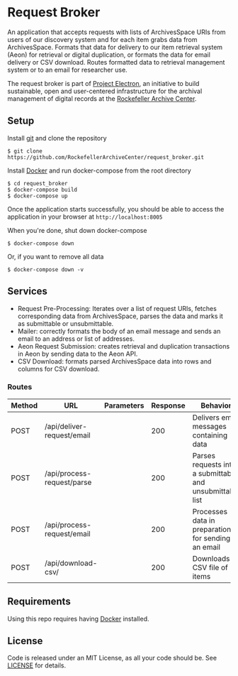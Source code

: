 # Request Broker

An application that accepts requests with lists of ArchivesSpace URIs from users of our discovery system and for each item grabs data from ArchivesSpace. Formats that data for delivery to our item retrieval system (Aeon) for retrieval or digital duplication, or formats the data for email delivery or CSV download. Routes formatted data to retrieval management system or to an email for researcher use.

The request broker is part of [Project Electron](https://github.com/RockefellerArchiveCenter/project_electron), an initiative to build sustainable, open and user-centered infrastructure for the archival management of digital records at the [Rockefeller Archive Center](http://rockarch.org/).

## Setup

Install [git](https://git-scm.com/) and clone the repository

    $ git clone https://github.com/RockefellerArchiveCenter/request_broker.git

Install [Docker](https://store.docker.com/search?type=edition&offering=community) and run docker-compose from the root directory

    $ cd request_broker
    $ docker-compose build
    $ docker-compose up

Once the application starts successfully, you should be able to access the application in your browser at `http://localhost:8005`

When you're done, shut down docker-compose

    $ docker-compose down

Or, if you want to remove all data

    $ docker-compose down -v

## Services

* Request Pre-Processing: Iterates over a list of request URIs, fetches corresponding data from ArchivesSpace, parses the data and marks it as submittable or unsubmittable.
* Mailer: correctly formats the body of an email message and sends an email to an address or list of addresses.
* Aeon Request Submission: creates retrieval and duplication transactions in Aeon by sending data to the Aeon API.
* CSV Download: formats parsed ArchivesSpace data into rows and columns for CSV download. 

### Routes

| Method | URL | Parameters | Response  | Behavior  |
|--------|-----|---|---|---|
|POST|/api/deliver-request/email| |200|Delivers email messages containing data|
|POST|/api/process-request/parse| |200|Parses requests into a submittable and unsubmittable list|
|POST|/api/process-request/email| |200|Processes data in preparation for sending an email|
|POST|/api/download-csv/| |200|Downloads a CSV file of items|

## Requirements

Using this repo requires having [Docker](https://store.docker.com/search?type=edition&offering=community) installed.

## License

Code is released under an MIT License, as all your code should be. See [LICENSE](LICENSE) for details.
